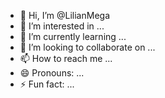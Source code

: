 - 👋 Hi, I’m @LilianMega
- 👀 I’m interested in ...
- 🌱 I’m currently learning ...
- 💞️ I’m looking to collaborate on ...
- 📫 How to reach me ...
- 😄 Pronouns: ...
- ⚡ Fun fact: ...

<!---
LilianMega/LilianMega is a ✨ special ✨ repository because its `README.md` (this file) appears on your GitHub profile.
You can click the Preview link to take a look at your changes.
--->
